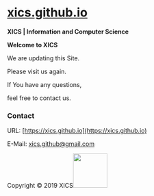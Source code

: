 <link rel="shortcut icon" type="image/x-icon" href="xics.github.io/XICS favicon.ico">

# [xics.github.io](https://xics.github.io/)
**XICS | Information and Computer Science**

**Welcome to XICS**

We are updating this Site.

Please visit us again.

If You have any questions,

feel free to contact us.

### Contact
URL: [https://xics.github.io](https://xics.github.io)

E-Mail: <xics.github@gmail.com>

Copyright © 2019 XICS<img src="http://xics.github.io/XICS.png" width="80" />
